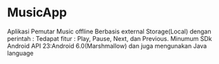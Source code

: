 # MusicApp
Aplikasi Pemutar Music offline
Berbasis external Storage(Local) dengan perintah :
                                                    <uses-permission android:name="android.permission.READ_EXTERNAL_STORAGE">
Tedapat fitur : 
                Play,
                Pause,
                Next,
                dan Previous.
Minumum SDk Android API 23:Android 6.0(Marshmallow) dan juga mengunakan Java language

